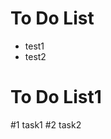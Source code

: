 
To Do List
====================
 * test1
 * test2

To Do List1
===================
  #1 task1
  #2 task2